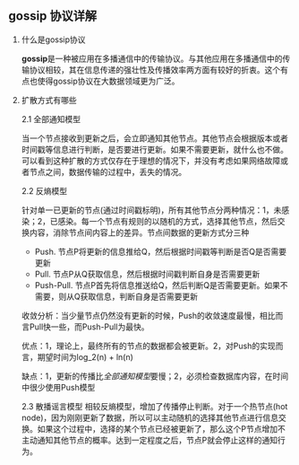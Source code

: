 
## gossip 协议详解

1. 什么是gossip协议

    **gossip**是一种被应用在多播通信中的传输协议。与其他应用在多播通信中的传输协议相较，其在信息传递的强壮性及传播效率两方面有较好的折衷。这个有点也使得gossip协议在大数据领域更为广泛。

2. 扩散方式有哪些

    2.1 全部通知模型
         
      当一个节点接收到更新之后，会立即通知其他节点。其他节点会根据版本或者时间戳等信息进行判断，是否要进行更新。如果不需要更新，就什么也不做。可以看到这种扩散的方式仅存在于理想的情况下，并没有考虑如果网络故障或者节点之间，数据传输的过程中，丢失的情况。

    2.2 反熵模型
      
      针对单一已更新的节点(通过时间戳标明)，所有其他节点分两种情况：1，未感染；2，已感染。每一个节点有规则的以随机的方式，选择其他节点，然后交换内容，消除节点间内容上的差异。节点间数据的更新方式分三种
         
      * Push. 节点P将更新的信息推给Q，然后根据时间戳等判断是否Q是否需要更新
      * Pull. 节点P从Q获取信息，然后根据时间戳判断自身是否需要更新
      * Push-Pull. 节点P首先将信息推送给Q，然后判断Q是否需要更新。如果不需要，则从Q获取信息，判断自身是否需要更新

      收敛分析：当少量节点仍然没有更新的时候，Push的收敛速度最慢，相比而言Pull快一些，而Push-Pull为最快。
      
      优点：1，理论上，最终所有的节点的数据都会被更新。2，对Push的实现而言，期望时间为log\_2(n) + ln(n)
      
      缺点：1，更新的传播比*全部通知模型*要慢；2，必须检查数据库内容，在时间中很少使用Push模型
      
    2.3 散播谣言模型
      相较反熵模型，增加了传播停止判断。对于一个热节点(hot node)，因为刚刚更新了数据，所以可以主动随机的选择其他节点进行信息交换。如果这个过程中，选择的某个节点已经被更新了，那么这个P节点增加不主动通知其他节点的概率。达到一定程度之后，节点P就会停止这样的通知行为。



